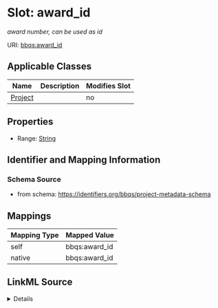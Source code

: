 

# Slot: award_id


_award number, can be used as id_





URI: [bbqs:award_id](https://identifiers.org/bbqs/project-metadata-schemaaward_id)



<!-- no inheritance hierarchy -->





## Applicable Classes

| Name | Description | Modifies Slot |
| --- | --- | --- |
| [Project](Project.md) |  |  no  |







## Properties

* Range: [String](String.md)





## Identifier and Mapping Information







### Schema Source


* from schema: https://identifiers.org/bbqs/project-metadata-schema




## Mappings

| Mapping Type | Mapped Value |
| ---  | ---  |
| self | bbqs:award_id |
| native | bbqs:award_id |




## LinkML Source

<details>
```yaml
name: award_id
description: award number, can be used as id
from_schema: https://identifiers.org/bbqs/project-metadata-schema
rank: 1000
alias: award_id
owner: Project
domain_of:
- Project
range: string

```
</details>